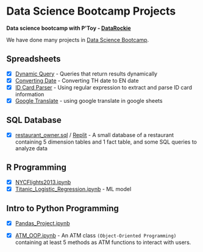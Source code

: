 # Data Science Bootcamp Projects

**Data science bootcamp with P'Toy -  [DataRockie](https://datarockie.com/hello/)**

We have done many projects in [Data Science Bootcamp](https://datarockie.com/data-science-bootcamp/).

## Spreadsheets 
  - [x] [Dynamic Query](Spreadsheets/Spreadsheets_Dynamic_Query.png) -  Queries that return results dynamically  
  - [x] [Converting Date](Spreadsheets/Spreadsheets_Convert_Date.png) - Converting TH date to EN date
  - [x] [ID Card Parser](Spreadsheets/Spreadsheets_ID_Card_Parser.png) - Using regular expression to extract and parse ID card information
  - [x] [Google Translate](Spreadsheets/Spreadsheets_google_translate.png) - using google translate in google sheets
## SQL Database
  - [x] [restaurant_owner.sql](SQL/restaurant_owner.sql) / [Replit](https://replit.com/@TEAMMYKUNG1/SQLRestaurant?v=1) - A small database of a restaurant containing 5 dimension tables and 1 fact table, and some SQL queries to analyze data
## R Programming
  - [x] [NYCFlights2013.ipynb](R/NYCFlights2013.ipynb) 
  - [x] [Titanic_Logistic_Regression.ipynb](R/Titanic_Logistic_Regression.ipynb) - ML model
## Intro to Python Programming
  - [x] [Pandas_Project.ipynb](Python/Pandas_Project.ipynb)
  - [x] [ATM_OOP.ipynb](Python/ATM_OOP.ipynb) - An ATM class `(Object-Oriented Programming)` containing at least 5 methods as ATM functions to interact with users.

